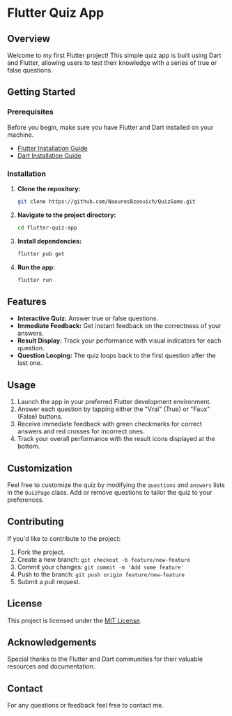 # Flutter Quiz App

## Overview

Welcome to my first Flutter project! This simple quiz app is built using Dart and Flutter, allowing users to test their knowledge with a series of true or false questions.

## Getting Started

### Prerequisites

Before you begin, make sure you have Flutter and Dart installed on your machine.

- [Flutter Installation Guide](https://flutter.dev/docs/get-started/install)
- [Dart Installation Guide](https://dart.dev/get-dart)

### Installation

1. **Clone the repository:**

    ```bash
    git clone https://github.com/NaouresBzeouich/QuizGame.git
    ```

2. **Navigate to the project directory:**

    ```bash
    cd flutter-quiz-app
    ```

3. **Install dependencies:**

    ```bash
    flutter pub get
    ```

4. **Run the app:**

    ```bash
    flutter run
    ```

## Features

- **Interactive Quiz:** Answer true or false questions.
- **Immediate Feedback:** Get instant feedback on the correctness of your answers.
- **Result Display:** Track your performance with visual indicators for each question.
- **Question Looping:** The quiz loops back to the first question after the last one.

## Usage

1. Launch the app in your preferred Flutter development environment.
2. Answer each question by tapping either the "Vrai" (True) or "Faux" (False) buttons.
3. Receive immediate feedback with green checkmarks for correct answers and red crosses for incorrect ones.
4. Track your overall performance with the result icons displayed at the bottom.

## Customization

Feel free to customize the quiz by modifying the `questions` and `answers` lists in the `QuizPage` class. Add or remove questions to tailor the quiz to your preferences.

## Contributing

If you'd like to contribute to the project:

1. Fork the project.
2. Create a new branch: `git checkout -b feature/new-feature`
3. Commit your changes: `git commit -m 'Add some feature'`
4. Push to the branch: `git push origin feature/new-feature`
5. Submit a pull request.

## License

This project is licensed under the [MIT License](LICENSE.md).

## Acknowledgements

Special thanks to the Flutter and Dart communities for their valuable resources and documentation.

## Contact

For any questions or feedback feel free to contact me. 

